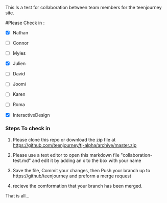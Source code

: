 This Is a test for collaboration between team members for the teenjourney site.

#Please Check in :

- [x] Nathan
- [ ] Connor
- [ ] Myles
- [x] Julien
- [ ] David
- [ ] Joomi
- [ ] Karen
- [ ] Roma
- [x] InteractiveDesign


### Steps To check in 

1. Please clone this repo or download the zip file at https://github.com/teenjourney/tj-alpha/archive/master.zip

2. Please use a text editor to open this markdown file "collaboration-test.md" and edit it by adding an x to the box with your name

3. Save the file, Commit your changes, then Push your branch up to https://github/teenjourney and preform a merge request

4. recieve the comformation that your branch has been merged.


That is all...
